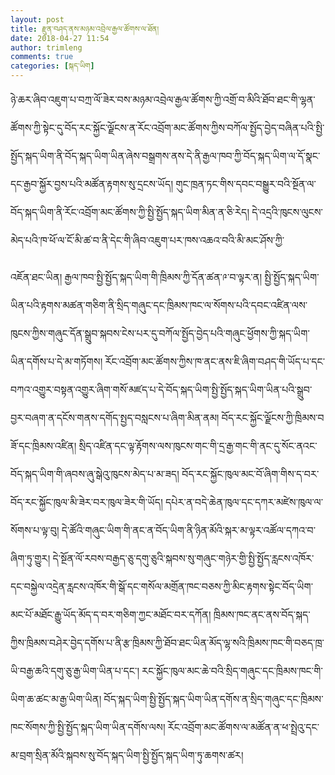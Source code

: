 ```yaml
---
layout: post
title: རྫུན་བཤད་ནས་མཉམ་འབྲེལ་རྒྱལ་ཚོགས་ལ་ཐོན།
date: 2018-04-27 11:54
author: trimleng
comments: true
categories: [སྐད་ཡིག]
---
```

<span style="font-size: 12pt;">ཉེ་ཆར་ཞིབ་འཇུག་པ་བཀྲ་ལོ་ཟེར་བས<wbr />་མཉམ་འབྲེལ་རྒྱལ་ཚོགས་ཀྱི་འགྲོ་<wbr />བ་མིའི་ཐོབ་ཐང་གི་ལྷན་ཚོགས་ཀྱི་<wbr />སྟེང་དུ་བོད་རང་སྐྱོང་ལྗོངས་ན་<wbr />རོང་འབྲོག་མང་ཚོགས་ཀྱིས་བཀོལ་སྤྱོད་བྱེད་བཞིན་པའི་སྤྱི་སྤྱོད་སྐད<wbr />་ཡིག་ནི་བོད་སྐད་ཡིག་ཡིན་ཞེས་<wbr />བསྒྲགས་ནས་དེ་ནི་རྒྱལ་ཁབ་ཀྱི་བོ<wbr />ད་སྐད་ཡིག་ལ་དོ་སྣང་དང་རྒྱབ་སྐྱོ<wbr />ར་བྱས་པའི་མཚོན་རྟགས་སུ་དྲངས་ཡོ<wbr />ད། གུང་ཁྲན་ཏང་གིས་དབང་བསྒྱུར་བའི་<wbr />སྔོན་ལ་བོད་སྐད་ཡིག་ནི་རོང་འབྲོ<wbr />ག་མང་ཚོགས་ཀྱི་སྤྱི་སྤྱོད་སྐད་<wbr />ཡིག་མིན་ན་ཅི་རེད། དེ་འདྲའི་ཁུངས་ལུངས་མེད་པའི་ཁ་<wbr />ཕོ་ལ་ངོ་མི་ཚ་བ་ནི་དེང་གི་ཞིབ་<wbr />འཇུག་པར་ཁས་འཆའ་བའི་མི་མང་ཤོས་<wbr />ཀྱི་</span>

<!--more--><span style="font-size: 12pt;">འཇོན་ཐང་ཡིན། རྒྱལ་ཁབ་སྤྱི་སྤྱོད་སྐད་ཡིག་གི་<wbr />ཁྲིམས་ཀྱི་དོན་ཚན་༩་བ་ལྟར་ན། སྤྱི་སྤྱོད་སྐད་ཡིག་ཡིན་པའི་རྟག<wbr />ས་མཚན་གཅིག་ནི་སྲིད་གཞུང་དང་ཁྲི<wbr />མས་ཁང་ལ་སོགས་པའི་དབང་འཛིན་ལས་<wbr />ཁུངས་ཀྱིས་གཞུང་དོན་སྒྲུབ་སྐབས་<wbr />ངེས་པར་དུ་བཀོལ་སྤྱོད་བྱེད་པའི་<wbr />གཞུང་ཕྱོགས་ཀྱི་སྐད་ཡིག་ཡིན་དགོ<wbr />ས་པ་དེ་མ་གཏོགས། རོང་འབྲོག་མང་ཚོགས་ཀྱིས་ཁ་ནང་ནས<wbr />་ཇི་ཞིག་བཤད་གི་ཡོད་པ་དང་བཀའ་<wbr />འགྱུར་བསྟན་འགྱུར་ཞིག་གསོ་མཛད་<wbr />པ་དེ་བོད་སྐད་ཡིག་སྤྱི་སྤྱོད་སྐ<wbr />ད་ཡིག་ཡིན་པའི་སྒྲུབ་བྱར་བཞག་ན་<wbr />དངོས་གནས་དགོད་སྤྱད་བསླངས་པ་ཞི<wbr />ག་མིན་ནམ། བོད་རང་སྐྱོང་ལྗོངས་ཀྱི་ཁྲིམས་བ<wbr />ཟོ་དང་ཁྲིམས་འཛིན། སྲིད་འཛིན་དང་ལྟ་རྟོགས་ལས་ཁུངས་<wbr />གང་གི་དྲ་རྒྱ་གང་གི་ནང་དུ་སོང་ན<wbr />འང་བོད་སྐད་ཡིག་གི་ཞབས་ཞུ་སྒེའུ<wbr />་ཁུངས་མེད་པ་མ་ཟད། བོད་རང་སྐྱོང་ཁུལ་མང་བོ་ཞིག་གིས<wbr />་ད་བར་བོད་རང་སྐྱོང་ཁུལ་མི་ཟེར་<wbr />བར་ཁུལ་ཟེར་གི་ཡོད། དཔེར་ན་བདེ་ཆེན་ཁུལ་དང་དཀར་མཛེས<wbr />་ཁུལ་ལ་སོགས་པ་ལྟ་བུ། དེ་ཚོའི་གཞུང་ཡིག་གི་ནང་ན་བོད་<wbr />ཡིག་ནི་ཉིན་མོའི་སྐར་མ་ལྟར་འཚོ<wbr />ལ་དཀའ་བ་ཞིག་ཏུ་གྱུར། དེ་སྔོན་ལོ་རབས་བརྒྱད་ཅུ་དགུ་ཅུ<wbr />འི་སྐབས་སུ་གཞུང་གཉེར་གྱི་སྤྱི་<wbr />སྤྱོད་རླངས་འཁོར་དང་བསྐྱེལ་འདྲེ<wbr />ན་རླངས་འཁོར་གི་སྒོ་དང་གསོལ་མགྲོ<wbr />ན་ཁང་བཅས་ཀྱི་མིང་རྟགས་སྟེང་བོད<wbr />་ཡིག་མང་པོ་མཐོང་རྒྱུ་ཡོད་མོད་ད<wbr />་བར་གཅིག་ཀྱང་མཐོང་བར་དཀོན། ཁྲིམས་ཁང་ནང་ནས་བོད་སྐད་ཀྱིས་ཁྲི<wbr />མས་བཤེར་བྱེད་དགོས་པ་ནི་རྩ་ཁྲིམ<wbr />ས་ཀྱི་ཐོབ་ཐང་ཡིན་མོད་ལྷ་སའི་ཁྲིམས་ཁང་གི་བཅད་ཁྲ་ཡི་བརྒྱ་ཆའི་དགུ<wbr />་ཅུ་རྒྱ་ཡིག་ཡིན་པ་དང་། རང་སྐྱོང་ཁུལ་མང་ཆེ་བའི་སྲིད་<wbr />གཞུང་དང་ཁྲིམས་ཁང་གི་ཡིག་ཆ་ཚང་<wbr />མ་རྒྱ་ཡིག་ཡིན། བོད་སྐད་ཡིག་སྤྱི་སྤྱོད་སྐད་ཡིག<wbr />་ཡིན་དགོས་ན་སྲིད་གཞུང་དང་ཁྲིམས<wbr />་ཁང་སོགས་ཀྱི་སྤྱི་སྤྱོད་སྐད་ཡི<wbr />ག་ཡིན་དགོས་ལས། རོང་འབྲོག་མང་ཚོགས་ལ་མཚོན་ན་ཕ་<wbr />སྤྲེའུ་དང་མ་བྲག་སྲིན་མོའི་སྐ<wbr />བས་སུ་བོད་སྐད་ཡིག་སྤྱི་སྤྱོད་<wbr />སྐད་ཡིག་ཏུ་ཆགས་ཚར།  </span>

<span style="font-size: xx-large;"> </span>
